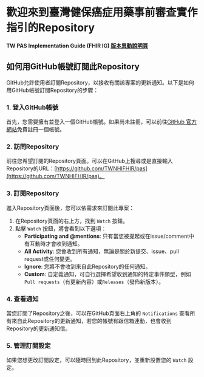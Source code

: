 
#  歡迎來到臺灣健保癌症用藥事前審查實作指引的Repository

**TW PAS Implementation Guide (FHIR IG) [版本異動說明頁](https://twcore.mohw.gov.tw/ig/pas/history.html)**


## 如何用GitHub帳號訂閱此Repository
GitHub允許使用者訂閱Repository，以接收有關該專案的更新通知。以下是如何用GitHub帳號訂閱Repository的步驟：

### 1. 登入GitHub帳號
首先，您需要擁有並登入一個GitHub帳號。如果尚未註冊，可以前往[GitHub 官方網站](https://github.com/)免費註冊一個帳號。

### 2. 訪問Repository
前往您希望訂閱的Repository頁面。可以在GitHub上搜尋或是直接輸入Repository的URL：[https://github.com/TWNHIFHIR/pas](https://github.com/TWNHIFHIR/pas)。

### 3. 訂閱Repository
進入Repository頁面後，您可以依需求來訂閱此專案：

1. 在Repository頁面的右上方，找到 `Watch` 按鈕。
2. 點擊 `Watch` 按鈕，將會看到以下選項：
   - **Participating and @mentions**: 只有當您被提起或在issue/comment中有互動時才會收到通知。
   - **All Activity**: 您會收到所有通知，無論是關於新提交、issue、pull request或任何變更。
   - **Ignore**: 您將不會收到來自此Repository的任何通知。
   - **Custom**: 自定義通知，可自行選擇希望收到通知的特定事件類型，例如`Pull requests`（有更新內容）或`Releases`（發佈新版本）。


### 4. 查看通知
當您訂閱了Repository之後，可以在GitHub頁面右上角的 `Notifications` 查看所有來自此Repository的更新通知，若您的帳號有跟信箱連動，也會收到Repository的更新通知信。

### 5. 管理訂閱設定
如果您想更改訂閱設定，可以隨時回到此Repository，並重新設置您的 `Watch` 設定。
